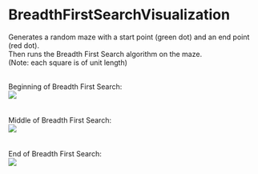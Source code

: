 # BreadthFirstSearchVisualization
Generates a random maze with a start point (green dot) and an end point (red dot).<br>
Then runs the Breadth First Search algorithm on the maze.<br>
(Note: each square is of unit length)

<br>Beginning of Breadth First Search:<br>
<img src = "http://i.imgur.com/nBG9bdH.png"></img>
<br><br><br>
Middle of Breadth First Search:<br>
<img src = "http://i.imgur.com/SJ57zXf.png"></img>
<br><br><br>
End of Breadth First Search:<br>
<img src = "http://i.imgur.com/NPHrN1v.png"></img>
<br><br>
